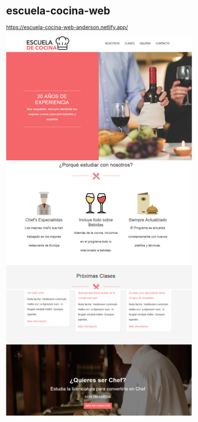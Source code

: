 # escuela-cocina-web

https://escuela-cocina-web-anderson.netlify.app/

![Screenshot](1.png)
 ![Screenshot](2.png) ![Screenshot](3.png)
